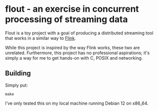 # flout - an exercise in concurrent processing of streaming data

Flout is a toy project with a goal of producing a distributed streaming tool that works in a similar way to [Flink](https://github.com/apache/flink).

While this project is inspired by the way Flink works, these two are unrelated. Furthermore, this project has no professional aspirations;
it's simply a way for me to get hands-on with C, POSIX and networking.

## Building

Simply put:

```make```

I've only tested this on my local machine running Debian 12 on x86_64.
